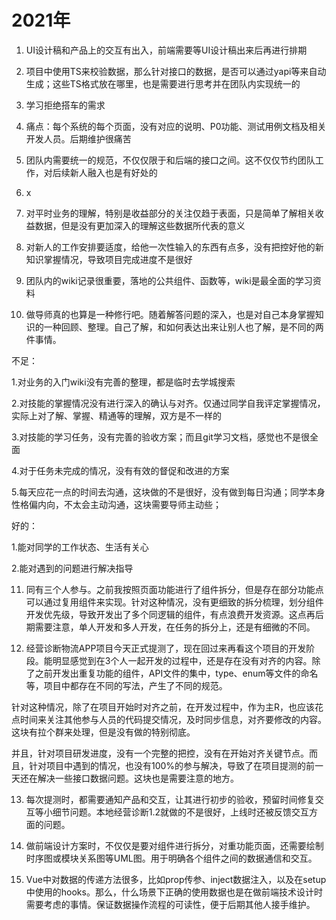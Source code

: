 # 2021年

1. UI设计稿和产品上的交互有出入，前端需要等UI设计稿出来后再进行排期

2. 项目中使用TS来校验数据，那么针对接口的数据，是否可以通过yapi等来自动生成；这些TS格式放在哪里，也是需要进行思考并在团队内实现统一的

3. 学习拒绝搭车的需求

4. 痛点：每个系统的每个页面，没有对应的说明、P0功能、测试用例文档及相关开发人员。后期维护很痛苦

5. 团队内需要统一的规范，不仅仅限于和后端的接口之间。这不仅仅节约团队工作，对后续新人融入也是有好处的

6. x

7. 对平时业务的理解，特别是收益部分的关注仅趋于表面，只是简单了解相关收益数据，但是没有更加深入的理解这些数据所代表的意义

8. 对新人的工作安排要适度，给他一次性输入的东西有点多，没有把控好他的新知识掌握情况，导致项目完成进度不是很好

9. 团队内的wiki记录很重要，落地的公共组件、函数等，wiki是最全面的学习资料

10. 做导师真的也算是一种修行吧。随着解答问题的深入，也是对自己本身掌握知识的一种回顾、整理。自己了解，和如何表达出来让别人也了解，是不同的两件事情。

不足：

1.对业务的入门wiki没有完善的整理，都是临时去学城搜索

2.对技能的掌握情况没有进行深入的确认与对齐。仅通过同学自我评定掌握情况，实际上对了解、掌握、精通等的理解，双方是不一样的

3.对技能的学习任务，没有完善的验收方案；而且git学习文档，感觉也不是很全面

4.对于任务未完成的情况，没有有效的督促和改进的方案

5.每天应花一点的时间去沟通，这块做的不是很好，没有做到每日沟通；同学本身性格偏内向，不太会主动沟通，这块需要导师主动些；

好的：

1.能对同学的工作状态、生活有关心

2.能对遇到的问题进行解决指导

11. 同有三个人参与。之前我按照页面功能进行了组件拆分，但是存在部分功能点可以通过复用组件来实现。针对这种情况，没有更细致的拆分梳理，划分组件开发优先级，导致开发出了多个同逻辑的组件，有点浪费开发资源。这点再后期需要注意，单人开发和多人开发，在任务的拆分上，还是有细微的不同。

12. 经营诊断物流APP项目今天正式提测了，现在回过来再看这个项目的开发阶段。能明显感觉到在3个人一起开发的过程中，还是存在没有对齐的内容。除了之前开发出重复功能的组件，API文件的集中，type、enum等文件的命名等，项目中都存在不同的写法，产生了不同的规范。

针对这种情况，除了在项目开始时对齐之前，在开发过程中，作为主R，也应该花点时间来关注其他参与人员的代码提交情况，及时同步信息，对齐要修改的内容。这块有拉个群来处理，但是没有做的特别彻底。

并且，针对项目研发进度，没有一个完整的把控，没有在开始对齐关键节点。而且，针对项目中遇到的情况，也没有100%的参与解决，导致了在项目提测的前一天还在解决一些接口数据问题。这块也是需要注意的地方。

13. 每次提测时，都需要通知产品和交互，让其进行初步的验收，预留时间修复交互等小细节问题。本地经营诊断1.2就做的不是很好，上线时还被反馈交互方面的问题。

14. 做前端设计方案时，不仅仅是要对组件进行拆分，对重功能页面，还需要绘制时序图或模块关系图等UML图。用于明确各个组件之间的数据通信和交互。

15. Vue中对数据的传递方法很多，比如prop传参、inject数据注入，以及在setup中使用的hooks。那么，什么场景下正确的使用数据也是在做前端技术设计时需要考虑的事情。保证数据操作流程的可读性，便于后期其他人接手维护。

